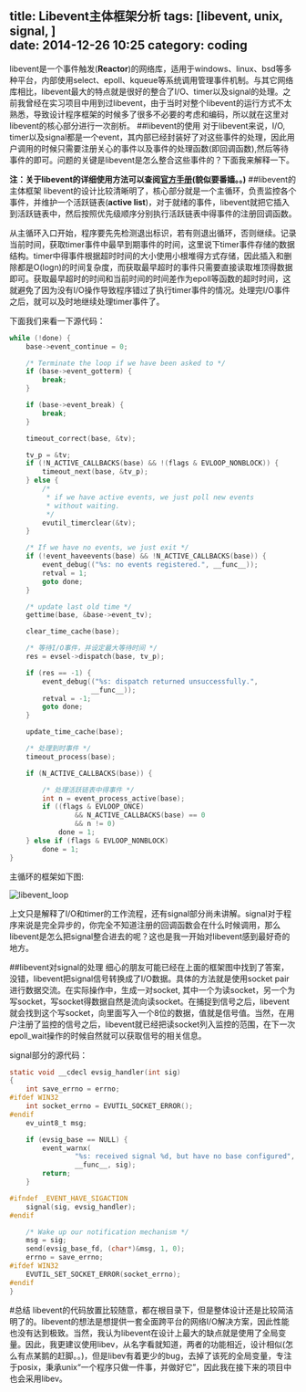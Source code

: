 title: Libevent主体框架分析
tags: [libevent, unix, signal, ]  
date: 2014-12-26 10:25
category: coding
---
libevent是一个事件触发(**Reactor**)的网络库，适用于windows、linux、bsd等多种平台，内部使用select、epoll、kqueue等系统调用管理事件机制。与其它网络库相比，libevent最大的特点就是很好的整合了I/O、timer以及signal的处理。之前我曾经在实习项目中用到过libevent，由于当时对整个libevent的运行方式不太熟悉，导致设计程序框架的时候多了很多不必要的考虑和编码，所以就在这里对libevent的核心部分进行一次剖析。
##libevent的使用
对于libevent来说，I/O, timer以及signal都是一个event，其内部已经封装好了对这些事件的处理，因此用户调用的时候只需要注册关心的事件以及事件的处理函数(即回调函数),然后等待事件的即可。问题的关键是libevent是怎么整合这些事件的？下面我来解释一下。

**注：关于libevent的详细使用方法可以查阅[官方手册](http://www.wangafu.net/~nickm/libevent-book/)(貌似要番嫱。。)**
##libevent的主体框架
libevent的设计比较清晰明了，核心部分就是一个主循环，负责监控各个事件，并维护一个活跃链表(**active list**)，对于就绪的事件，libevent就把它插入到活跃链表中，然后按照优先级顺序分别执行活跃链表中得事件的注册回调函数。

从主循环入口开始，程序要先先检测退出标识，若有则退出循环，否则继续。记录当前时间，获取timer事件中最早到期事件的时间，这里说下timer事件存储的数据结构。timer中得事件根据超时时间的大小使用小根堆得方式存储，因此插入和删除都是O(logn)的时间复杂度，而获取最早超时的事件只需要直接读取堆顶得数据即可。获取最早超时的时间和当前时间的时间差作为epoll等函数的超时时间，这就避免了因为没有I/O操作导致程序错过了执行timer事件的情况。处理完I/O事件之后，就可以及时地继续处理timer事件了。

下面我们来看一下源代码：
``` c
while (!done) {
    base->event_continue = 0;

    /* Terminate the loop if we have been asked to */
    if (base->event_gotterm) {
        break;
    }

    if (base->event_break) {
        break;
    }

    timeout_correct(base, &tv);

    tv_p = &tv;
    if (!N_ACTIVE_CALLBACKS(base) && !(flags & EVLOOP_NONBLOCK)) {
        timeout_next(base, &tv_p);
    } else {
        /*
         * if we have active events, we just poll new events
         * without waiting.
         */
        evutil_timerclear(&tv);
    }

    /* If we have no events, we just exit */
    if (!event_haveevents(base) && !N_ACTIVE_CALLBACKS(base)) {
        event_debug(("%s: no events registered.", __func__));
        retval = 1;
        goto done;
    }

    /* update last old time */
    gettime(base, &base->event_tv);

    clear_time_cache(base);

    /* 等待I/O事件，并设定最大等待时间 */
    res = evsel->dispatch(base, tv_p);

    if (res == -1) {
        event_debug(("%s: dispatch returned unsuccessfully.",
                    __func__));
        retval = -1;
        goto done;
    }

    update_time_cache(base);

    /* 处理到时事件 */
    timeout_process(base);

    if (N_ACTIVE_CALLBACKS(base)) {

        /* 处理活跃链表中得事件 */
        int n = event_process_active(base);
        if ((flags & EVLOOP_ONCE)
                && N_ACTIVE_CALLBACKS(base) == 0
                && n != 0)
            done = 1;
    } else if (flags & EVLOOP_NONBLOCK)
        done = 1;
}
```

主循环的框架如下图:

![libevent_loop](http://ccxcu.img43.wal8.com/img43/507748_20150118041318/142152564418.jpg)

上文只是解释了I/O和timer的工作流程，还有signal部分尚未讲解。signal对于程序来说是完全异步的，你完全不知道注册的回调函数会在什么时候调用，那么libevent是怎么把signal整合进去的呢？这也是我一开始对libevent感到最好奇的地方。

##libevent对signal的处理
细心的朋友可能已经在上面的框架图中找到了答案，没错，libevent把signal信号转换成了I/O数据。具体的方法就是使用socket pair进行数据交流。在实际操作中，生成一对socket, 其中一个为读socket，另一个为写socket，写socket得数据自然是流向读socket。在捕捉到信号之后，libevent就会找到这个写socket，向里面写入一个8位的数据，值就是信号值。当然，在用户注册了监控的信号之后，libevent就已经把读socket列入监控的范围，在下一次epoll_wait操作的时候自然就可以获取信号的相关信息。

signal部分的源代码：
``` c
static void __cdecl evsig_handler(int sig)
{
    int save_errno = errno;
#ifdef WIN32
    int socket_errno = EVUTIL_SOCKET_ERROR();
#endif
    ev_uint8_t msg;

    if (evsig_base == NULL) {
        event_warnx(
                "%s: received signal %d, but have no base configured",
                __func__, sig);
        return;
    }

#ifndef _EVENT_HAVE_SIGACTION
    signal(sig, evsig_handler);
#endif

    /* Wake up our notification mechanism */
    msg = sig;
    send(evsig_base_fd, (char*)&msg, 1, 0);
    errno = save_errno;
#ifdef WIN32
    EVUTIL_SET_SOCKET_ERROR(socket_errno);
#endif
}
```
#总结
libevent的代码放置比较随意，都在根目录下，但是整体设计还是比较简洁明了的。libevent的想法是想提供一套全面跨平台的网络I/O解决方案，因此性能也没有达到极致。当然，我认为libevent在设计上最大的缺点就是使用了全局变量。因此，我更建议使用libev，从名字看就知道，两者的功能相近，设计相似(怎么有点某鹅的赶脚。。)，但是libev有着更少的bug，去掉了该死的全局变量，专注于posix，秉承unix“一个程序只做一件事，并做好它”，因此我在接下来的项目中也会采用libev。
